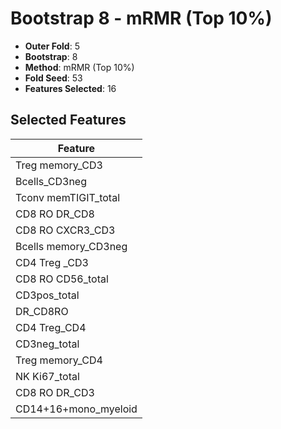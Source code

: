 # Bootstrap 8 - mRMR (Top 10%)

- **Outer Fold**: 5
- **Bootstrap**: 8
- **Method**: mRMR (Top 10%)
- **Fold Seed**: 53
- **Features Selected**: 16

## Selected Features

| Feature |
|---------|
| Treg memory_CD3 |
| Bcells_CD3neg |
| Tconv memTIGIT_total |
| CD8 RO DR_CD8 |
| CD8 RO CXCR3_CD3 |
| Bcells memory_CD3neg |
| CD4 Treg _CD3 |
| CD8 RO CD56_total |
| CD3pos_total |
| DR_CD8RO |
| CD4 Treg_CD4 |
| CD3neg_total |
| Treg memory_CD4 |
| NK Ki67_total |
| CD8 RO DR_CD3 |
| CD14+16+mono_myeloid |
